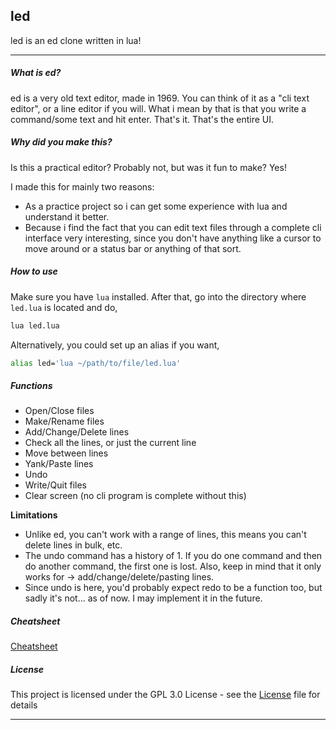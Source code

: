 ## led
led is an ed clone written in lua!

---

##### What is ed?
ed is a very old text editor, made in 1969. You can think of it as a "cli text editor", or a line editor if you will.
What i mean by that is that you write a command/some text and hit enter. That's it. That's the entire UI.

##### Why did you make this?
Is this a practical editor? Probably not, but was it fun to make? Yes!

I made this for mainly two reasons:
- As a practice project so i can get some experience with lua and understand it better.
- Because i find the fact that you can edit text files through a complete cli interface very interesting, since you don't have anything like a cursor to move around or a status bar or anything of that sort.

##### How to use
Make sure you have `lua` installed. After that, go into the directory where `led.lua` is located and do,
```bash
lua led.lua
```

Alternatively, you could set up an alias if you want,
```bash
alias led='lua ~/path/to/file/led.lua'
```

##### Functions
- Open/Close files
- Make/Rename files
- Add/Change/Delete lines
- Check all the lines, or just the current line
- Move between lines
- Yank/Paste lines
- Undo
- Write/Quit files
- Clear screen (no cli program is complete without this)

**Limitations**
- Unlike ed, you can't work with a range of lines, this means you can't delete lines in bulk, etc.
- The undo command has a history of 1. If you do one command and then do another command, the first one is lost. Also, keep in mind that it only works for -> add/change/delete/pasting lines.
- Since undo is here, you'd probably expect redo to be a function too, but sadly it's not... as of now. I may implement it in the future.

##### Cheatsheet
[Cheatsheet](cheatsheet.md)

##### License

This project is licensed under the GPL 3.0 License - see the [License](LICENSE) file for details

---
